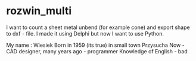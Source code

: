 # rozwin_multi
I want to count a sheet metal unbend (for example cone) and export shape to dxf - file.
I made it using Delphi but now I want to use Python.

My name : Wiesiek
Born in 1959 (its true) in small town Przysucha
Now - CAD designer, many years ago - programmer
Knowledge of English - bad
